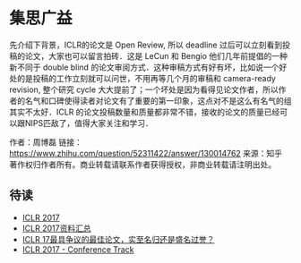 # 集思广益

先介绍下背景，ICLR的论文是 Open Review, 所以 deadline 过后可以立刻看到投稿的论文，大家也可以留言拍砖．这是 LeCun 和 Bengio 他们几年前提倡的一种新不同于 double blind 的论文审阅方式．这种审稿方式有好有坏，比如说一个好处的是投稿的工作立刻就可以问世，不用再等几个月的审稿和 camera-ready revision, 整个研究 cycle 大大提前了；一个坏处是因为看得见论文作者，所以作者的名气和口碑使得读者对论文有了重要的第一印象，这点对不是这么有名气的组其实不太好．ICLR 的论文投稿数量和质量都非常不错，接收的论文的质量已经可以跟NIPS匹敌了，值得大家关注和学习．

作者：周博磊
链接：https://www.zhihu.com/question/52311422/answer/130014762
来源：知乎
著作权归作者所有。商业转载请联系作者获得授权，非商业转载请注明出处。

## 待读
- [ICLR 2017](https://zhuanlan.zhihu.com/p/25129666)
- [ICLR 2017资料汇总](https://www.52ml.net/20757.html)
- [ICLR 17最具争议的最佳论文，实至名归还是盛名过誉？](https://www.leiphone.com/news/201702/lWYCa3iMi6YPzW1m.html)
- [ICLR 2017 - Conference Track](https://openreview.net/group?id=ICLR.cc/2017/conference)
